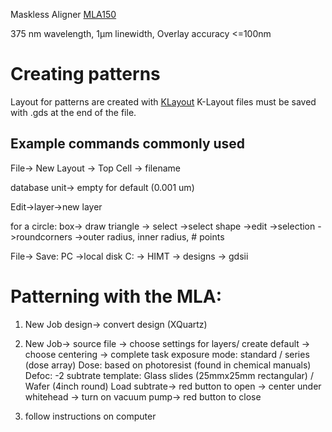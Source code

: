 Maskless Aligner [MLA150](https://heidelberg-instruments.com/product/mla150/)

375 nm wavelength, 1µm linewidth, Overlay accuracy <=100nm

# Creating patterns
Layout for patterns are created with [KLayout](https://www.klayout.de/)
  K-Layout files must be saved with .gds at the end of the file. 

## Example commands commonly used 
  File-> New Layout -> Top Cell -> filename
  
  database unit-> empty for default (0.001 um)
  
  Edit->layer->new layer 
  
  for a circle: box-> draw triangle -> select ->select shape ->edit ->selection ->roundcorners ->outer radius, inner radius, # points
  
  File-> Save: PC ->local disk C: -> HIMT -> designs -> gdsii
  
  
# Patterning with the MLA: 

1) New Job
  design-> convert design (XQuartz)
   
2) New Job-> source file -> choose settings for layers/ create default -> choose centering -> complete task
  exposure mode: standard / series (dose array)
  Dose: based on photoresist (found in chemical manuals) 
  Defoc: -2
  subtrate template: Glass slides (25mmx25mm rectangular) / Wafer (4inch round)
  Load subtrate-> red button to open -> center under whitehead -> turn on vacuum pump-> red button to close
3) follow instructions on computer 
